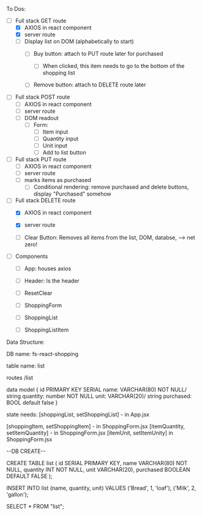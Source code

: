 To Dos:
- [ ] Full stack GET route
    - [x] AXIOS in react component
    - [x] server route
    - [ ] Display list on DOM (alphabetically to start)
        - [ ] Buy button: attach to PUT route later for purchased
            - [ ] When clicked, this item needs to go to the bottom of the shopping list
        - [ ] Remove button: attach to DELETE route later
        

- [ ] Full stack POST route
    - [ ] AXIOS in react component
    - [ ] server route
    - [ ] DOM readout
        - [ ] Form:
            - [ ] Item input
            - [ ] Quantity input
            - [ ] Unit input
            - [ ] Add to list button

- [ ] Full stack PUT route
    - [ ] AXIOS in react component
    - [ ] server route
    - [ ] marks items as purchased
        - [ ] Conditional rendering: remove purchased and delete buttons, display "Purchased" somehow

- [ ] Full stack DELETE route
    - [x] AXIOS in react component
    - [x] server route
    - [ ] Clear Button: Removes all items from the list, DOM, databse, --> net zero!


        

- [ ] Components
    - [ ] App: houses axios
    - [ ] Header: Is the header
    - [ ] ResetClear
    - [ ] ShoppingForm
    - [ ] ShoppingList
    - [ ] ShoppingListItem









Data Structure:

DB name:
fs-react-shopping

table name:
list

routes
/list

data model {
    id PRIMARY KEY SERIAL
    name: VARCHAR(80) NOT NULL/ string
    quantity: number NOT NULL
    unit: VARCHAR(20)/ string
    purchased: BOOL default false
}

state needs: 
[shoppingList, setShoppingList] - in App.jsx

[shoppingItem, setShoppingItem] - in ShoppingForm.jsx
[itemQuantity, setItemQuantity] - in ShoppingForm.jsx
[itemUnit, setItemUnity] in ShoppingForm.jsx


--DB CREATE--

CREATE TABLE list (
	id SERIAL PRIMARY KEY,
	name VARCHAR(80) NOT NULL,
	quantity INT NOT NULL,
	unit VARCHAR(20),
	purchased BOOLEAN DEFAULT FALSE
);

INSERT INTO list (name, quantity, unit)
VALUES ('Bread', 1, 'loaf'),
('Milk', 2, 'gallon');

SELECT * FROM "list";